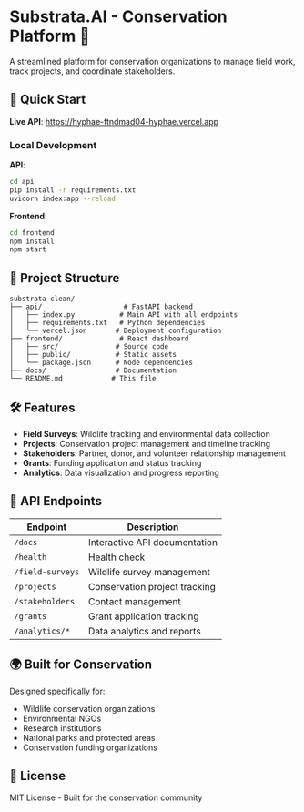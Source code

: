 # Substrata.AI - Conservation Platform 🌱

A streamlined platform for conservation organizations to manage field work, track projects, and coordinate stakeholders.

## 🚀 Quick Start

**Live API**: https://hyphae-ftndmad04-hyphae.vercel.app

### Local Development

**API**:
```bash
cd api
pip install -r requirements.txt
uvicorn index:app --reload
```

**Frontend**:
```bash
cd frontend
npm install
npm start
```

## 📁 Project Structure

```
substrata-clean/
├── api/                    # FastAPI backend
│   ├── index.py           # Main API with all endpoints
│   ├── requirements.txt   # Python dependencies
│   └── vercel.json       # Deployment configuration
├── frontend/              # React dashboard
│   ├── src/              # Source code
│   ├── public/           # Static assets
│   └── package.json      # Node dependencies
├── docs/                 # Documentation
└── README.md            # This file
```

## 🛠️ Features

- **Field Surveys**: Wildlife tracking and environmental data collection
- **Projects**: Conservation project management and timeline tracking
- **Stakeholders**: Partner, donor, and volunteer relationship management
- **Grants**: Funding application and status tracking
- **Analytics**: Data visualization and progress reporting

## 🔗 API Endpoints

| Endpoint | Description |
|----------|-------------|
| `/docs` | Interactive API documentation |
| `/health` | Health check |
| `/field-surveys` | Wildlife survey management |
| `/projects` | Conservation project tracking |
| `/stakeholders` | Contact management |
| `/grants` | Grant application tracking |
| `/analytics/*` | Data analytics and reports |

## 🌍 Built for Conservation

Designed specifically for:
- Wildlife conservation organizations
- Environmental NGOs
- Research institutions
- National parks and protected areas
- Conservation funding organizations

## 📝 License

MIT License - Built for the conservation community
